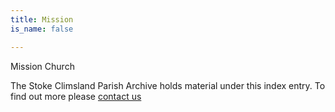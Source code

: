 ```yaml
---
title: Mission
is_name: false

---
```


Mission Church


The Stoke Climsland Parish Archive holds material under this index entry. To find out more please [contact us](/contact/)
